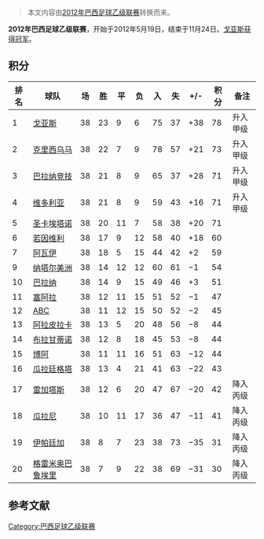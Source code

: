 > 本文内容由[2012年巴西足球乙级联赛](https://zh.wikipedia.org/wiki/2012年巴西足球乙级联赛)转换而来。


**2012年巴西足球乙级联赛**，开始于2012年5月19日，结束于11月24日。[戈亚斯获得冠军](https://zh.wikipedia.org/wiki/戈亚斯竞技俱乐部 "wikilink")。

## 积分

| 排名 | 球队                                                                | 场  | 胜  | 平  | 负  | 入  | 失  | \+/- | 积分 | 备注   |
| -- | ----------------------------------------------------------------- | -- | -- | -- | -- | -- | -- | ---- | -- | ---- |
| 1  | [戈亚斯](https://zh.wikipedia.org/wiki/戈亚斯竞技俱乐部 "wikilink")          | 38 | 23 | 9  | 6  | 75 | 37 | \+38 | 78 | 升入甲级 |
| 2  | [克里西乌马](../Page/克里西乌马竞技俱乐部.md "wikilink")                         | 38 | 22 | 7  | 9  | 78 | 57 | \+21 | 73 | 升入甲级 |
| 3  | [巴拉纳竞技](https://zh.wikipedia.org/wiki/巴拉纳竞技 "wikilink")           | 38 | 21 | 8  | 9  | 65 | 37 | \+28 | 71 | 升入甲级 |
| 4  | [维多利亚](https://zh.wikipedia.org/wiki/维多利亚体育俱乐部 "wikilink")        | 38 | 21 | 8  | 9  | 59 | 43 | \+16 | 71 | 升入甲级 |
| 5  | [圣卡埃塔诺](https://zh.wikipedia.org/wiki/圣卡埃塔诺足球俱乐部 "wikilink")      | 38 | 20 | 11 | 7  | 58 | 38 | \+20 | 71 |      |
| 6  | [若因维利](https://zh.wikipedia.org/wiki/若因维利竞技俱乐部 "wikilink")        | 38 | 17 | 9  | 12 | 58 | 40 | \+18 | 60 |      |
| 7  | [阿瓦伊](https://zh.wikipedia.org/wiki/阿瓦伊足球俱乐部 "wikilink")          | 38 | 18 | 5  | 15 | 44 | 42 | \+2  | 59 | |-   |
| 9  | [纳塔尔美洲](https://zh.wikipedia.org/wiki/美洲足球俱乐部_\(纳塔尔\) "wikilink") | 38 | 14 | 12 | 12 | 60 | 61 | −1   | 54 |      |
| 10 | [巴拉纳](https://zh.wikipedia.org/wiki/巴拉纳俱乐部 "wikilink")            | 38 | 14 | 9  | 15 | 49 | 46 | \+3  | 51 |      |
| 11 | [塞阿拉](https://zh.wikipedia.org/wiki/塞阿拉竞技俱乐部 "wikilink")          | 38 | 12 | 11 | 15 | 51 | 52 | −1   | 47 |      |
| 12 | [ABC](../Page/ABC足球俱乐部.md "wikilink")                             | 38 | 11 | 12 | 15 | 50 | 52 | −2   | 45 |      |
| 13 | [阿拉皮拉卡](https://zh.wikipedia.org/wiki/阿拉皮拉卡足球俱乐部 "wikilink")      | 38 | 13 | 5  | 20 | 48 | 56 | −8   | 44 |      |
| 14 | [布拉甘蒂诺](https://zh.wikipedia.org/wiki/布拉甘蒂诺 "wikilink")           | 38 | 12 | 8  | 18 | 45 | 53 | −8   | 44 |      |
| 15 | [博阿](https://zh.wikipedia.org/wiki/博阿竞技俱乐部 "wikilink")            | 38 | 11 | 11 | 16 | 51 | 63 | −12  | 44 |      |
| 16 | [瓜拉廷格塔](https://zh.wikipedia.org/wiki/瓜拉廷格塔足球俱乐部 "wikilink")      | 38 | 13 | 4  | 21 | 41 | 63 | −22  | 43 |      |
| 17 | [雷加塔斯](https://zh.wikipedia.org/wiki/雷加塔斯 "wikilink")             | 38 | 12 | 6  | 20 | 47 | 67 | −20  | 42 | 降入丙级 |
| 18 | [瓜拉尼](https://zh.wikipedia.org/wiki/瓜拉尼足球俱乐部 "wikilink")          | 38 | 10 | 11 | 17 | 36 | 47 | −11  | 41 | 降入丙级 |
| 19 | [伊帕廷加](https://zh.wikipedia.org/wiki/伊帕廷加足球俱乐部 "wikilink")        | 38 | 8  | 7  | 23 | 38 | 73 | −35  | 31 | 降入丙级 |
| 20 | [格雷米奥巴鲁埃里](../Page/格雷米奥巴鲁埃里.md "wikilink")                        | 38 | 7  | 9  | 22 | 38 | 69 | −31  | 30 | 降入丙级 |

## 参考文献

[Category:巴西足球乙级联赛](https://zh.wikipedia.org/wiki/Category:巴西足球乙级联赛 "wikilink")